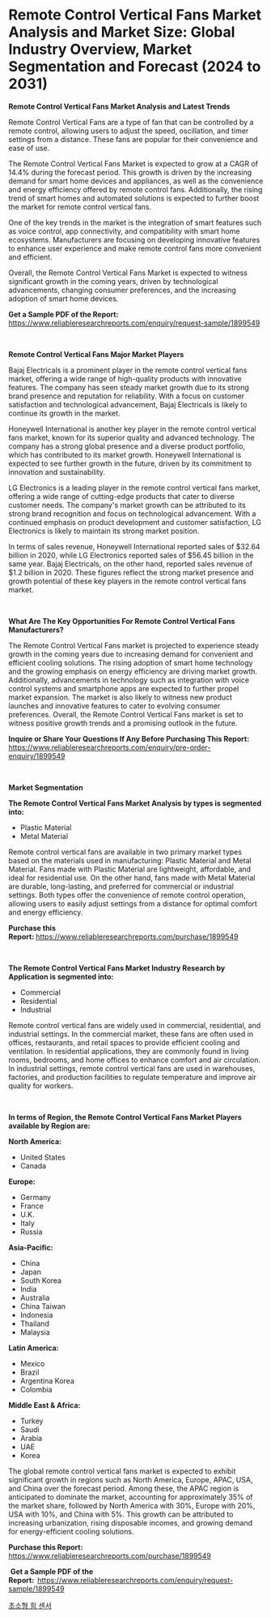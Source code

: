 <p><h1>Remote Control Vertical Fans Market Analysis and Market Size: Global Industry Overview, Market Segmentation and Forecast (2024 to 2031)</h1></p><p><strong>Remote Control Vertical Fans Market Analysis and Latest Trends</strong></p>
<p><p>Remote Control Vertical Fans are a type of fan that can be controlled by a remote control, allowing users to adjust the speed, oscillation, and timer settings from a distance. These fans are popular for their convenience and ease of use.</p><p>The Remote Control Vertical Fans Market is expected to grow at a CAGR of 14.4% during the forecast period. This growth is driven by the increasing demand for smart home devices and appliances, as well as the convenience and energy efficiency offered by remote control fans. Additionally, the rising trend of smart homes and automated solutions is expected to further boost the market for remote control vertical fans.</p><p>One of the key trends in the market is the integration of smart features such as voice control, app connectivity, and compatibility with smart home ecosystems. Manufacturers are focusing on developing innovative features to enhance user experience and make remote control fans more convenient and efficient.</p><p>Overall, the Remote Control Vertical Fans Market is expected to witness significant growth in the coming years, driven by technological advancements, changing consumer preferences, and the increasing adoption of smart home devices.</p></p>
<p><strong>Get a Sample PDF of the Report:&nbsp;</strong> <a href="https://www.reliableresearchreports.com/enquiry/request-sample/1899549">https://www.reliableresearchreports.com/enquiry/request-sample/1899549</a></p>
<p>&nbsp;</p>
<p><strong>Remote Control Vertical Fans Major Market Players</strong></p>
<p><p>Bajaj Electricals is a prominent player in the remote control vertical fans market, offering a wide range of high-quality products with innovative features. The company has seen steady market growth due to its strong brand presence and reputation for reliability. With a focus on customer satisfaction and technological advancement, Bajaj Electricals is likely to continue its growth in the market.</p><p>Honeywell International is another key player in the remote control vertical fans market, known for its superior quality and advanced technology. The company has a strong global presence and a diverse product portfolio, which has contributed to its market growth. Honeywell International is expected to see further growth in the future, driven by its commitment to innovation and sustainability.</p><p>LG Electronics is a leading player in the remote control vertical fans market, offering a wide range of cutting-edge products that cater to diverse customer needs. The company's market growth can be attributed to its strong brand recognition and focus on technological advancement. With a continued emphasis on product development and customer satisfaction, LG Electronics is likely to maintain its strong market position.</p><p>In terms of sales revenue, Honeywell International reported sales of $32.64 billion in 2020, while LG Electronics reported sales of $56.45 billion in the same year. Bajaj Electricals, on the other hand, reported sales revenue of $1.2 billion in 2020. These figures reflect the strong market presence and growth potential of these key players in the remote control vertical fans market.</p></p>
<p>&nbsp;</p>
<p><strong>What Are The Key Opportunities For Remote Control Vertical Fans Manufacturers?</strong></p>
<p><p>The Remote Control Vertical Fans market is projected to experience steady growth in the coming years due to increasing demand for convenient and efficient cooling solutions. The rising adoption of smart home technology and the growing emphasis on energy efficiency are driving market growth. Additionally, advancements in technology such as integration with voice control systems and smartphone apps are expected to further propel market expansion. The market is also likely to witness new product launches and innovative features to cater to evolving consumer preferences. Overall, the Remote Control Vertical Fans market is set to witness positive growth trends and a promising outlook in the future.</p></p>
<p><strong>Inquire or Share Your Questions If Any Before Purchasing This Report:</strong> <a href="https://www.reliableresearchreports.com/enquiry/pre-order-enquiry/1899549">https://www.reliableresearchreports.com/enquiry/pre-order-enquiry/1899549</a></p>
<p>&nbsp;</p>
<p><strong>Market Segmentation</strong></p>
<p><strong>The Remote Control Vertical Fans Market Analysis by types is segmented into:</strong></p>
<p><ul><li>Plastic Material</li><li>Metal Material</li></ul></p>
<p><p>Remote control vertical fans are available in two primary market types based on the materials used in manufacturing: Plastic Material and Metal Material. Fans made with Plastic Material are lightweight, affordable, and ideal for residential use. On the other hand, fans made with Metal Material are durable, long-lasting, and preferred for commercial or industrial settings. Both types offer the convenience of remote control operation, allowing users to easily adjust settings from a distance for optimal comfort and energy efficiency.</p></p>
<p><strong>Purchase this Report:&nbsp;</strong><a href="https://www.reliableresearchreports.com/purchase/1899549">https://www.reliableresearchreports.com/purchase/1899549</a></p>
<p>&nbsp;</p>
<p><strong>The Remote Control Vertical Fans Market Industry Research by Application is segmented into:</strong></p>
<p><ul><li>Commercial</li><li>Residential</li><li>Industrial</li></ul></p>
<p><p>Remote control vertical fans are widely used in commercial, residential, and industrial settings. In the commercial market, these fans are often used in offices, restaurants, and retail spaces to provide efficient cooling and ventilation. In residential applications, they are commonly found in living rooms, bedrooms, and home offices to enhance comfort and air circulation. In industrial settings, remote control vertical fans are used in warehouses, factories, and production facilities to regulate temperature and improve air quality for workers.</p></p>
<p>&nbsp;</p>
<p><strong>In terms of Region, the Remote Control Vertical Fans Market Players available by Region are:</strong></p>
<p>
    <p> <strong> North America: </strong>
        <ul>
            <li>United States</li>
            <li>Canada</li>
        </ul>
        </p> 
    <p> <strong> Europe: </strong>
        <ul>
            <li>Germany</li>
            <li>France</li>
            <li>U.K.</li>
            <li>Italy</li>
            <li>Russia</li>
        </ul>
        </p> 
    <p> <strong> Asia-Pacific: </strong>
        <ul>
            <li>China</li>
            <li>Japan</li>
            <li>South Korea</li>
            <li>India</li>
            <li>Australia</li>
            <li>China Taiwan</li>
            <li>Indonesia</li>
            <li>Thailand</li>
            <li>Malaysia</li>
        </ul>
        </p> 
    <p> <strong> Latin America: </strong>
        <ul>
            <li>Mexico</li>
            <li>Brazil</li>
            <li>Argentina Korea</li>
            <li>Colombia</li>
        </ul>
        </p> 
    <p> <strong> Middle East & Africa: </strong>
        <ul>
            <li>Turkey</li>
            <li>Saudi</li>
            <li>Arabia</li>
            <li>UAE</li>
            <li>Korea</li>
        </ul>
    </p>
    </p>
<p><p>The global remote control vertical fans market is expected to exhibit significant growth in regions such as North America, Europe, APAC, USA, and China over the forecast period. Among these, the APAC region is anticipated to dominate the market, accounting for approximately 35% of the market share, followed by North America with 30%, Europe with 20%, USA with 10%, and China with 5%. This growth can be attributed to increasing urbanization, rising disposable incomes, and growing demand for energy-efficient cooling solutions.</p></p>
<p><strong>Purchase this Report: </strong><a href="https://www.reliableresearchreports.com/purchase/1899549">https://www.reliableresearchreports.com/purchase/1899549</a></p>
<p>&nbsp;<strong>Get a Sample PDF of the Report:&nbsp;&nbsp;</strong><a href="https://www.reliableresearchreports.com/enquiry/request-sample/1899549">https://www.reliableresearchreports.com/enquiry/request-sample/1899549</a></p>
<p><strong></strong></p>
<p><p><a href="https://github.com/mpodehpw07370073/Market-Research-Report-List-1/blob/main/93012107625.md">초소형 힘 센서</a></p></p>